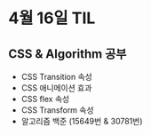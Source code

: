 # 4월 16일 TIL

## CSS & Algorithm 공부
- CSS Transition 속성
- CSS 애니메이션 효과
- CSS flex 속성
- CSS Transform 속성
- 알고리즘 백준 (15649번 & 30781번)